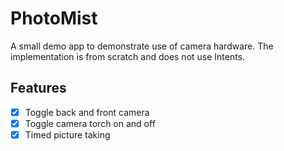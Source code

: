 # PhotoMist
 A small demo app to demonstrate use of camera hardware. The implementation is from scratch and does not use Intents.

## Features
- [x] Toggle back and front camera
- [x] Toggle camera torch on and off
- [x] Timed picture taking
